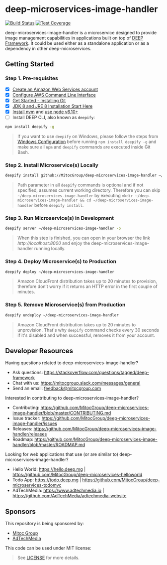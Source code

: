 deep-microservices-image-handler
================================

[![Build Status](https://travis-ci.com/MitocGroup/deep-microservices-image-handler.svg?token=K6deyi9kwkfxRyXwcv6c&branch=master)](https://travis-ci.com/MitocGroup/deep-microservices-image-handler)
[![Test Coverage](https://codeclimate.com/repos/57985bde6b32cb4596005586/badges/481fff4d379f8b04e9c3/coverage.svg)](https://codeclimate.com/repos/57985bde6b32cb4596005586/coverage)

deep-microservices-image-handler is a microservice designed to provide image management capabilities
in applications built on top of [DEEP Framework](https://github.com/MitocGroup/deep-framework).
It could be used either as a standalone application or as a dependency in other deep-microservices.


## Getting Started

### Step 1. Pre-requisites

- [x] [Create an Amazon Web Services account](https://www.youtube.com/watch?v=WviHsoz8yHk)
- [x] [Configure AWS Command Line Interface](https://docs.aws.amazon.com/cli/latest/userguide/cli-chap-getting-started.html)
- [x] [Get Started - Installing Git](https://git-scm.com/book/en/v2/Getting-Started-Installing-Git)
- [x] [JDK 8 and JRE 8 Installation Start Here](https://docs.oracle.com/javase/8/docs/technotes/guides/install/install_overview.html)
- [x] [Install nvm](https://github.com/creationix/nvm#install-script) and [use node v6.10+](https://github.com/creationix/nvm#usage)
- [ ] Install DEEP CLI, also known as `deepify`:

```bash
npm install deepify -g
```

> If you want to use `deepify` on Windows, please follow the steps from
[Windows Configuration](https://github.com/MitocGroup/deep-framework/blob/master/docs/windows.md)
before running `npm install deepify -g` and make sure all `npm` and `deepify` commands are executed
inside Git Bash.

### Step 2. Install Microservice(s) Locally

```bash
deepify install github://MitocGroup/deep-microservices-image-handler ~/deep-microservices-image-handler
```

> Path parameter in all `deepify` commands is optional and if not specified, assumes current
working directory. Therefore you can skip `~/deep-microservices-image-handler` by executing
`mkdir ~/deep-microservices-image-handler && cd ~/deep-microservices-image-handler` before `deepify install`.

### Step 3. Run Microservice(s) in Development

```bash
deepify server ~/deep-microservices-image-handler -o
```

> When this step is finished, you can open in your browser the link *http://localhost:8000*
and enjoy the deep-microservices-image-handler running locally.

### Step 4. Deploy Microservice(s) to Production

```bash
deepify deploy ~/deep-microservices-image-handler
```

> Amazon CloudFront distribution takes up to 20 minutes to provision, therefore don’t worry
if it returns an HTTP error in the first couple of minutes.

### Step 5. Remove Microservice(s) from Production

```bash
deepify undeploy ~/deep-microservices-image-handler
```

> Amazon CloudFront distribution takes up to 20 minutes to unprovision. That's why `deepify`
command checks every 30 seconds if it's disabled and when successful, removes it from your account.


## Developer Resources

Having questions related to deep-microservices-image-handler?

- Ask questions: https://stackoverflow.com/questions/tagged/deep-framework
- Chat with us: https://mitocgroup.slack.com/messages/general
- Send an email: feedback@mitocgroup.com

Interested in contributing to deep-microservices-image-handler?

- Contributing: https://github.com/MitocGroup/deep-microservices-image-handler/blob/master/CONTRIBUTING.md
- Issue tracker: https://github.com/MitocGroup/deep-microservices-image-handler/issues
- Releases: https://github.com/MitocGroup/deep-microservices-image-handler/releases
- Roadmap: https://github.com/MitocGroup/deep-microservices-image-handler/blob/master/ROADMAP.md

Looking for web applications that use (or are similar to) deep-microservices-image-handler?

- Hello World: https://hello.deep.mg | https://github.com/MitocGroup/deep-microservices-helloworld
- Todo App: https://todo.deep.mg | https://github.com/MitocGroup/deep-microservices-todomvc
- AdTechMedia: https://www.adtechmedia.io | https://github.com/AdTechMedia/adtechmedia-website


## Sponsors

This repository is being sponsored by:
- [Mitoc Group](https://www.mitocgroup.com)
- [AdTechMedia](https://www.adtechmedia.io)

This code can be used under MIT license:
> See [LICENSE](https://github.com/MitocGroup/deep-microservices-image-handler/blob/master/LICENSE) for more details.

